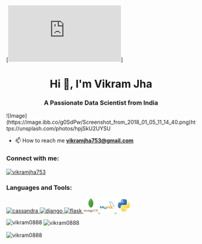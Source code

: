 [![MasterHead](https://www.dreamstime.com/photos-images/data-science.html)]
<h1 align="center">Hi 👋, I'm Vikram Jha</h1>
<h3 align="center">A Passionate Data Scientist from India</h3>
![Image](https://image.ibb.co/g0SdPw/Screenshot_from_2018_01_05_11_14_40.png)https://unsplash.com/photos/hpjSkU2UYSU

- 📫 How to reach me **vikramjha753@gmail.com**

<h3 align="left">Connect with me:</h3>
<p align="left">
<a href="https://www.leetcode.com/vikramjha753" target="blank"><img align="center" src="https://raw.githubusercontent.com/rahuldkjain/github-profile-readme-generator/master/src/images/icons/Social/leet-code.svg" alt="vikramjha753" height="30" width="40" /></a>
</p>

<h3 align="left">Languages and Tools:</h3>
<p align="left"> <a href="https://cassandra.apache.org/" target="_blank" rel="noreferrer"> <img src="https://www.vectorlogo.zone/logos/apache_cassandra/apache_cassandra-icon.svg" alt="cassandra" width="40" height="40"/> </a> <a href="https://www.djangoproject.com/" target="_blank" rel="noreferrer"> <img src="https://cdn.worldvectorlogo.com/logos/django.svg" alt="django" width="40" height="40"/> </a> <a href="https://flask.palletsprojects.com/" target="_blank" rel="noreferrer"> <img src="https://www.vectorlogo.zone/logos/pocoo_flask/pocoo_flask-icon.svg" alt="flask" width="40" height="40"/> </a> <a href="https://www.mongodb.com/" target="_blank" rel="noreferrer"> <img src="https://raw.githubusercontent.com/devicons/devicon/master/icons/mongodb/mongodb-original-wordmark.svg" alt="mongodb" width="40" height="40"/> </a> <a href="https://www.mysql.com/" target="_blank" rel="noreferrer"> <img src="https://raw.githubusercontent.com/devicons/devicon/master/icons/mysql/mysql-original-wordmark.svg" alt="mysql" width="40" height="40"/> </a> <a href="https://www.python.org" target="_blank" rel="noreferrer"> <img src="https://raw.githubusercontent.com/devicons/devicon/master/icons/python/python-original.svg" alt="python" width="40" height="40"/> </a> </p>

<p><img align="left" src="https://github-readme-stats.vercel.app/api/top-langs?username=vikram0888&show_icons=true&locale=en&layout=compact" alt="vikram0888" /></p>

<p>&nbsp;<img align="center" src="https://github-readme-stats.vercel.app/api?username=vikram0888&show_icons=true&locale=en" alt="vikram0888" /></p>

<p><img align="center" src="https://github-readme-streak-stats.herokuapp.com/?user=vikram0888&" alt="vikram0888" /></p>
